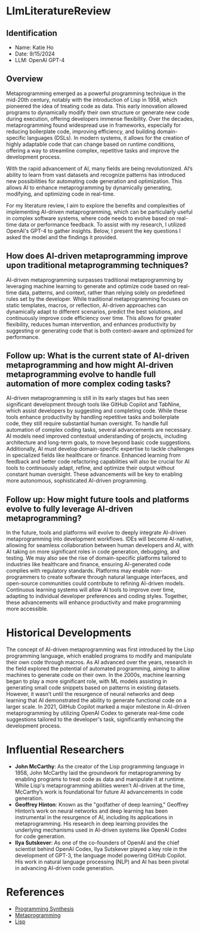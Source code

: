 # LlmLiteratureReview
## Identification
- Name: Katie Ho
- Date: 9/15/2024
- LLM: OpenAI GPT-4

## Overview
Metaprogramming emerged as a powerful programming technique in the mid-20th century, notably with the introduction of Lisp in 1958, which pioneered the idea of treating code as data. This early innovation allowed programs to dynamically modify their own structure or generate new code during execution, offering developers immense flexibility. Over the decades, metaprogramming found widespread use in frameworks, especially for reducing boilerplate code, improving efficiency, and building domain-specific languages (DSLs). In modern systems, it allows for the creation of highly adaptable code that can change based on runtime conditions, offering a way to streamline complex, repetitive tasks and improve the development process.

With the rapid advancement of AI, many fields are being revolutionized. AI’s ability to learn from vast datasets and recognize patterns has introduced new possibilities for automating code generation and optimization. This allows AI to enhance metaprogramming by dynamically generating, modifying, and optimizing code in real-time. 

For my literature review, I aim to explore the benefits and complexities of implementing AI-driven metaprogramming, which can be particularly useful in complex software systems, where code needs to evolve based on real-time data or performance feedback. To assist with my research, I utilized OpenAI's GPT-4 to gather insights. Below, I present the key questions I asked the model and the findings it provided. 

## How does AI-driven metaprogramming improve upon traditional metaprogramming techniques?
AI-driven metaprogramming surpasses traditional metaprogramming by leveraging machine learning to generate and optimize code based on real-time data, patterns, and context, rather than relying solely on predefined rules set by the developer. While traditional metaprogramming focuses on static templates, macros, or reflection, AI-driven approaches can dynamically adapt to different scenarios, predict the best solutions, and continuously improve code efficiency over time. This allows for greater flexibility, reduces human intervention, and enhances productivity by suggesting or generating code that is both context-aware and optimized for performance.

## Follow up: What is the current state of AI-driven metaprogramming and how might AI-driven metaprogramming evolve to handle full automation of more complex coding tasks?
AI-driven metaprogramming is still in its early stages but has seen significant development through tools like GitHub Copilot and TabNine, which assist developers by suggesting and completing code. While these tools enhance productivity by handling repetitive tasks and boilerplate code, they still require substantial human oversight. To handle full automation of complex coding tasks, several advancements are necessary. AI models need improved contextual understanding of projects, including architecture and long-term goals, to move beyond basic code suggestions. Additionally, AI must develop domain-specific expertise to tackle challenges in specialized fields like healthcare or finance. Enhanced learning from feedback and better code refactoring capabilities will also be crucial for AI tools to continuously adapt, refine, and optimize their output without constant human oversight. These advancements will be key to enabling more autonomous, sophisticated AI-driven programming.

## Follow up: How might future tools and platforms evolve to fully leverage AI-driven metaprogramming?
In the future, tools and platforms will evolve to deeply integrate AI-driven metaprogramming into development workflows. IDEs will become AI-native, allowing for seamless collaboration between human developers and AI, with AI taking on more significant roles in code generation, debugging, and testing. We may also see the rise of domain-specific platforms tailored to industries like healthcare and finance, ensuring AI-generated code complies with regulatory standards. Platforms may enable non-programmers to create software through natural language interfaces, and open-source communities could contribute to refining AI-driven models. Continuous learning systems will allow AI tools to improve over time, adapting to individual developer preferences and coding styles. Together, these advancements will enhance productivity and make programming more accessible.

# Historical Developments
The concept of AI-driven metaprogramming was first introduced by the Lisp programming language, which enabled programs to modify and manipulate their own code through macros. As AI advanced over the years, research in the field explored the potential of automated programming, aiming to allow machines to generate code on their own. In the 2000s, machine learning began to play a more significant role, with ML models assisting in generating small code snippets based on patterns in existing datasets. However, it wasn’t until the resurgence of neural networks and deep learning that AI demonstrated the ability to generate functional code on a larger scale. In 2021, GitHub Copilot marked a major milestone in AI-driven metaprogramming by utilizing OpenAI Codex to generate real-time code suggestions tailored to the developer's task, significantly enhancing the development process.

# Influential Researchers
- **John McCarthy**: As the creator of the Lisp programming language in 1958, John McCarthy laid the groundwork for metaprogramming by enabling programs to treat code as data and manipulate it at runtime. While Lisp's metaprogramming abilities weren’t AI-driven at the time, McCarthy’s work is foundational for future AI advancements in code generation.
- **Geoffrey Hinton**: Known as the "godfather of deep learning," Geoffrey Hinton’s work on neural networks and deep learning has been instrumental in the resurgence of AI, including its applications in metaprogramming. His research in deep learning provides the underlying mechanisms used in AI-driven systems like OpenAI Codex for code generation.
- **Ilya Sutskever**: As one of the co-founders of OpenAI and the chief scientist behind OpenAI Codex, Ilya Sutskever played a key role in the development of GPT-3, the language model powering GitHub Copilot. His work in natural language processing (NLP) and AI has been pivotal in advancing AI-driven code generation.

# References
- [Programming Synthesis](https://arxiv.org/abs/2108.07732)
- [Metaprogramming](https://ar5iv.labs.arxiv.org/html/1611.06945)
- [Lisp](https://link.springer.com/chapter/10.1007/978-1-4613-8931-6_1)
